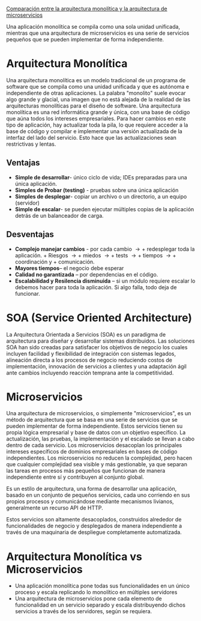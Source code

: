 [Comparación entre la arquitectura monolítica y la arquitectura de microservicios](https://www.atlassian.com/es/microservices/microservices-architecture/microservices-vs-monolith)

Una aplicación monolítica se compila como una sola unidad unificada, mientras que una arquitectura de microservicios es una serie de servicios pequeños que se pueden implementar de forma independiente.


# Arquitectura Monolítica

Una arquitectura monolítica es un modelo tradicional de un programa de software que se compila como una unidad unificada y que es autónoma e independiente de otras aplicaciones. La palabra "monolito" suele evocar algo grande y glacial, una imagen que no está alejada de la realidad de las arquitecturas monolíticas para el diseño de software. Una arquitectura monolítica es una red informática grande y única, con una base de código que aúna todos los intereses empresariales. Para hacer cambios en este tipo de aplicación, hay actualizar toda la pila, lo que requiere acceder a la base de código y compilar e implementar una versión actualizada de la interfaz del lado del servicio. Esto hace que las actualizaciones sean restrictivas y lentas.



## Ventajas
- **Simple de desarrollar**- único ciclo de vida; IDEs preparadas para una única aplicación.
- **Simples de Probar (testing)** - pruebas sobre una única aplicación
- **Simples de desplegar**- copiar un archivo o un directorio, a un equipo (servidor)
- **Simple de escalar**- se pueden ejecutar múltiples copias de la aplicación detrás de un balanceador de carga.

## Desventajas
- **Complejo manejar cambios** - por cada cambio $\rightarrow +$  redesplegar toda la aplicación. $+$ Riesgos  $\rightarrow +$ miedos  $\rightarrow +$  tests  $\rightarrow +$ tiempos $\rightarrow +$ coordinación y $+$ comunicación.
- **Mayores tiempos**– el negocio debe esperar
- **Calidad no garantizada** – por dependencias en el código.
- **Escalabilidad y Resilencia disminuida** – si un módulo requiere escalar lo debemos hacer para toda la aplicación. Si algo falla, todo deja de funcionar.


# SOA (Service Oriented Architecture)

La Arquitectura Orientada a Servicios (SOA) es un paradigma de arquitectura para diseñar y desarrollar sistemas distribuidos. Las soluciones SOA han sido creadas para satisfacer los objetivos de negocio los cuales incluyen facilidad y flexibilidad de integración con sistemas legados, alineación directa a los procesos de negocio reduciendo costos de implementación, innovación de servicios a clientes y una adaptación ágil ante cambios incluyendo reacción temprana ante la competitividad.

# Microservicios
Una arquitectura de microservicios, o simplemente "microservicios", es un método de arquitectura que se basa en una serie de servicios que se pueden implementar de forma independiente. Estos servicios tienen su propia lógica empresarial y base de datos con un objetivo específico. La actualización, las pruebas, la implementación y el escalado se llevan a cabo dentro de cada servicio. Los microservicios desacoplan los principales intereses específicos de dominios empresariales en bases de código independientes. Los microservicios no reducen la complejidad, pero hacen que cualquier complejidad sea visible y más gestionable, ya que separan las tareas en procesos más pequeños que funcionan de manera independiente entre sí y contribuyen al conjunto global.

Es un estilo de arquitectura, una forma de desarrollar una aplicación, basado en un conjunto de pequeños servicios, cada uno corriendo en sus propios procesos y comunicándose mediante mecanismos livianos, generalmente un recurso API de HTTP.

Estos servicios son altamente desacoplados, construidos alrededor de funcionalidades de negocio y desplegados de manera independiente a través de una maquinaria de despliegue completamente automatizada.

# Arquitectura Monolítica vs Microservicios
- Una aplicación monolítica pone todas sus funcionalidades en un único proceso y escala replicando lo monolítico en múltiples servidores
- Una arquitectura de microservicios pone cada elemento de funcionalidad en un servicio separado y escala distribuyendo dichos servicios a través de los servidores, según se requiera.

<div style="text-align:center">
<figure>
<img src="https://wac-cdn.atlassian.com/dam/jcr:b2be0d53-f4b2-46d8-9a34-993048cc6225/Monolith%20Vs%20Microservice%20image.png?cdnVersion=2470" alt="">
<figcaption>
</figcaption>
</figure>
</div>

